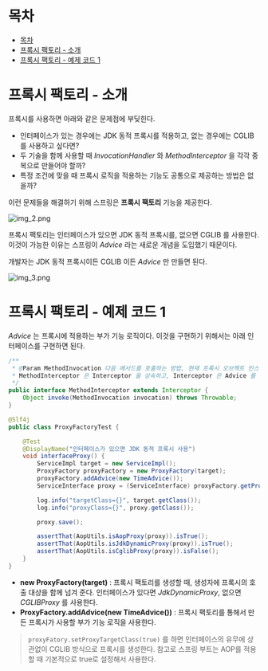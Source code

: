 # 목차

- [목차](#목차)
- [프록시 팩토리 - 소개](#프록시-팩토리---소개)
- [프록시 팩토리 - 예제 코드 1](#프록시-팩토리---예제-코드-1)

# 프록시 팩토리 - 소개

프록시를 사용하면 아래와 같은 문제점에 부딪힌다.

- 인터페이스가 있는 경우에는 JDK 동적 프록시를 적용하고, 없는 경우에는 CGLIB 를 사용하고 싶다면?
- 두 기술을 함께 사용할 때 _InvocationHandler_ 와 _MethodInterceptor_ 을 각각 중복으로 만들어야 할까?
- 특정 조건에 맞을 때 프록시 로직을 적용하는 기능도 공통으로 제공하는 방법은 없을까?


이런 문제들을 해결하기 위해 스프링은 **프록시 팩토리** 기능을 제공한다.

![img_2.png](image/img_2.png)

프록시 팩토리는 인터페이스가 있으면 JDK 동적 프록시를, 없으면 CGLIB 를 사용한다.
이것이 가능한 이유는 스프링이 _Advice_ 라는 새로운 개념을 도입했기 때문이다.

개발자는 JDK 동적 프록시이든 CGLIB 이든 _Advice_ 만 만들면 된다.

![img_3.png](image/img_3.png)

# 프록시 팩토리 - 예제 코드 1

_Advice_ 는 프록시에 적용하는 부가 기능 로직이다. 이것을 구현하기 위해서는 아래 인터페이스를 구현하면 된다.

```java
/**
 * @Param MethodInvocation 다음 메서드를 호출하는 방법, 현재 프록시 오브젝트 인스턴스, args, 메서드 정보 등이 담겨 있다.
 * MethodInterceptor 은 Interceptor 을 상속하고, Interceptor 은 Advice 를 상속한다.
 */
public interface MethodInterceptor extends Interceptor {
	Object invoke(MethodInvocation invocation) throws Throwable;
}
```

```java
@Slf4j
public class ProxyFactoryTest {

    @Test
    @DisplayName("인터페이스가 있으면 JDK 동적 프록시 사용")
    void interfaceProxy() {
        ServiceImpl target = new ServiceImpl();
        ProxyFactory proxyFactory = new ProxyFactory(target);
        proxyFactory.addAdvice(new TimeAdvice());
        ServiceInterface proxy = (ServiceInterface) proxyFactory.getProxy();

        log.info("targetClass={}", target.getClass());
        log.info("proxyClass={}", proxy.getClass());

        proxy.save();

        assertThat(AopUtils.isAopProxy(proxy)).isTrue();
        assertThat(AopUtils.isJdkDynamicProxy(proxy)).isTrue();
        assertThat(AopUtils.isCglibProxy(proxy)).isFalse();
    }
}
```

- **new ProxyFactory(target)** : 프록시 팩토리를 생성할 때, 생성자에 프록시의 호출 대상을 함께 넘겨 준다.
인터페이스가 있다면 _JdkDynamicProxy_, 없으면 _CGLIBProxy_ 를 사용한다.
- **ProxyFactory.addAdvice(new TimeAdvice())** : 프록시 팩토리를 통해서 만든 프록시가 사용할 부가 기능 로직을
사용한다.


> `proxyFatory.setProxyTargetClass(true)` 를 하면 인터페이스의 유무에 상관없이 CGLIB 방식으로 프록시를 생성한다.
> 참고로 스프링 부트는 AOP를 적용할 때 기본적으로 true로 설정해서 사용한다.

